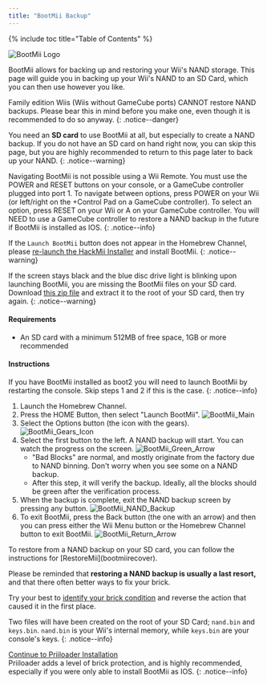 ```yaml
---
title: "BootMii Backup"
---
```


{% include toc title="Table of Contents" %}

![BootMii Logo](/images/bootmii.png)

BootMii allows for backing up and restoring your Wii's NAND storage. This page will guide you in backing up your Wii's NAND to an SD Card, which you can then use however you like.

Family edition Wiis (Wiis without GameCube ports) CANNOT restore NAND backups. Please bear this in mind before you make one, even though it is recommended to do so anyway.
{: .notice--danger}

You need an **SD card** to use BootMii at all, but especially to create a NAND backup. If you do not have an SD card on hand right now, you can skip this page, but you are highly recommended to return to this page later to back up your NAND.
{: .notice--warning}

Navigating BootMii is not possible using a Wii Remote. You must use the POWER and RESET buttons on your console, or a GameCube controller plugged into port 1. To navigate between options, press POWER on your Wii (or left/right on the +Control Pad on a GameCube controller). To select an option, press RESET on your Wii or A on your GameCube controller. You will NEED to use a GameCube controller to restore a NAND backup in the future if BootMii is installed as IOS.
{: .notice--info}

If the `Launch BootMii` button does not appear in the Homebrew Channel, please [re-launch the HackMii Installer](hackmii) and install BootMii. 
{: .notice--warning}

If the screen stays black and the blue disc drive light is blinking upon launching BootMii, you are missing the BootMii files on your SD card. Download [this zip file](https://static.hackmii.com/bootmii_sd_files.zip) and extract it to the root of your SD card, then try again.
{: .notice--warning}

#### Requirements

* An SD card with a minimum 512MB of free space, 1GB or more recommended

#### Instructions

If you have BootMii installed as boot2 you will need to launch BootMii by restarting the console. Skip steps 1 and 2 if this is the case.
{: .notice--info}

1. Launch the Homebrew Channel.
1. Press the HOME Button, then select "Launch BootMii".
    ![BootMii_Main](/images/BootMii/BootMii_Main.png)
1. Select the Options button (the icon with the gears).
    ![BootMii_Gears_Icon](/images/BootMii/BootMii_Gears_Icon.png)
1. Select the first button to the left. A NAND backup will start. You can watch the progress on the screen.
    ![BootMii_Green_Arrow](/images/BootMii/BootMii_Green_Arrow.png)
    + "Bad Blocks" are normal, and mostly originate from the factory due to NAND binning. Don't worry when you see some on a NAND backup.
    + After this step, it will verify the backup. Ideally, all the blocks should be green after the verification process.
1. When the backup is complete, exit the NAND backup screen by pressing any button.
    ![BootMii_NAND_Backup](/images/BootMii/BootMii_NAND_Backup.png)
1. To exit BootMii, press the Back button (the one with an arrow) and then you can press either the Wii Menu button or the Homebrew Channel button to exit BootMii.
    ![BootMii_Return_Arrow](/images/BootMii/BootMii_Return_Arrow.png)

<div id="restore-notice" class="notice" markdown="1">
To restore from a NAND backup on your SD card, you can follow the instructions for [RestoreMii](bootmiirecover).

Please be reminded that <strong>restoring a NAND backup is usually a last resort,</strong> and that there often better ways to fix your brick.

Try your best to [identify your brick condition](bricks) and reverse the action that caused it in the first place.
</div>

Two files will have been created on the root of your SD Card; `nand.bin` and `keys.bin`. `nand.bin` is your Wii's internal memory, while `keys.bin` are your console's keys.
{: .notice--info}

[Continue to Priiloader Installation](priiloader)<br>
Priiloader adds a level of brick protection, and is highly recommended, especially if you were only able to install BootMii as IOS.
{: .notice--info}
